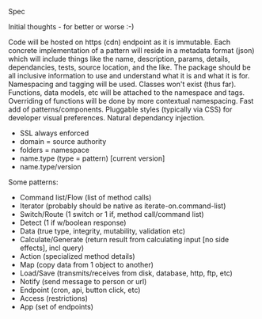 Spec

Initial thoughts - for better or worse :-)

Code will be hosted on https (cdn) endpoint as it is immutable.  Each concrete implementation of a pattern will reside in a metadata format (json) which will include things like the name, description, params, details, dependancies, tests, source location, and the like. The package should be all inclusive information to use and understand what it is and what it is for.  Namespacing and tagging will be used.  Classes won't exist (thus far).  Functions, data models, etc will be attached to the namespace and tags.  Overriding of functions will be done by more contextual namespacing.  Fast add of patterns/components.  Pluggable styles (typically via CSS) for developer visual preferences.  Natural dependancy injection.

- SSL always enforced
- domain = source authority
- folders = namespace
- name.type (type = pattern) [current version]
- name.type/version


Some patterns:

- Command list/Flow (list of method calls)
- Iterator (probably should be native as iterate-on.command-list)
- Switch/Route (1 switch or 1 if, method call/command list)
- Detect (1 if w/boolean response)
- Data (true type, integrity, mutability, validation etc)
- Calculate/Generate (return result from calculating input [no side effects], incl query)
- Action (specialized method details)
- Map (copy data from 1 object to another)
- Load/Save (transmits/receives from disk, database, http, ftp, etc)
- Notify (send message to person or url)
- Endpoint (cron, api, button click, etc)
- Access (restrictions)
- App (set of endpoints)
